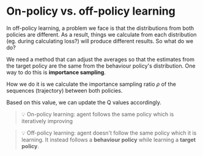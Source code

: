 # On-policy vs. off-policy learning

In off-policy learning, a problem we face is that the distributions from both policies are different. As a result, things we calculate from each distribution (eg. during calculating loss?) will produce different results. So what do we do?

We need a method that can adjust the averages so that the estimates from the target policy are the same from the behaviour policy's distribution. One way to do this is **importance sampling**.

How we do it is we calculate the importance sampling ratio $\rho$ of the sequences (trajectory) between both policies.

Based on this value, we can update the Q values accordingly.

> 💡 On-policy learning: agent follows the same policy which is iteratively improving

> 💡 Off-policy learning: agent doesn't follow the same policy which it is learning. It instead follows a **behaviour policy** while learning a **target policy**.
